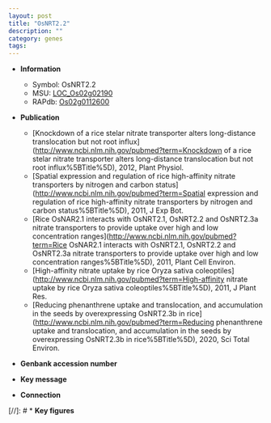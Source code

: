 ```yaml
---
layout: post
title: "OsNRT2.2"
description: ""
category: genes
tags: 
---
```


* **Information**  
    + Symbol: OsNRT2.2  
    + MSU: [LOC_Os02g02190](http://rice.uga.edu/cgi-bin/ORF_infopage.cgi?orf=LOC_Os02g02190)  
    + RAPdb: [Os02g0112600](https://rapdb.dna.affrc.go.jp/locus/?name=Os02g0112600)  

* **Publication**  
    + [Knockdown of a rice stelar nitrate transporter alters long-distance translocation but not root influx](http://www.ncbi.nlm.nih.gov/pubmed?term=Knockdown of a rice stelar nitrate transporter alters long-distance translocation but not root influx%5BTitle%5D), 2012, Plant Physiol.
    + [Spatial expression and regulation of rice high-affinity nitrate transporters by nitrogen and carbon status](http://www.ncbi.nlm.nih.gov/pubmed?term=Spatial expression and regulation of rice high-affinity nitrate transporters by nitrogen and carbon status%5BTitle%5D), 2011, J Exp Bot.
    + [Rice OsNAR2.1 interacts with OsNRT2.1, OsNRT2.2 and OsNRT2.3a nitrate transporters to provide uptake over high and low concentration ranges](http://www.ncbi.nlm.nih.gov/pubmed?term=Rice OsNAR2.1 interacts with OsNRT2.1, OsNRT2.2 and OsNRT2.3a nitrate transporters to provide uptake over high and low concentration ranges%5BTitle%5D), 2011, Plant Cell Environ.
    + [High-affinity nitrate uptake by rice Oryza sativa coleoptiles](http://www.ncbi.nlm.nih.gov/pubmed?term=High-affinity nitrate uptake by rice Oryza sativa coleoptiles%5BTitle%5D), 2011, J Plant Res.
    + [Reducing phenanthrene uptake and translocation, and accumulation in the seeds by overexpressing OsNRT2.3b in rice](http://www.ncbi.nlm.nih.gov/pubmed?term=Reducing phenanthrene uptake and translocation, and accumulation in the seeds by overexpressing OsNRT2.3b in rice%5BTitle%5D), 2020, Sci Total Environ.

* **Genbank accession number**  

* **Key message**  

* **Connection**  

[//]: # * **Key figures**  



